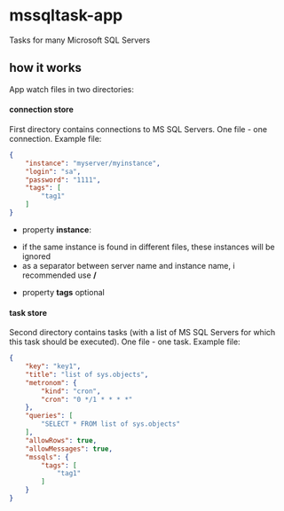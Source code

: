 # mssqltask-app
Tasks for many Microsoft SQL Servers

## how it works
App watch files in two directories:
#### connection store
First directory contains connections to MS SQL Servers. One file - one connection. Example file:
``````json
{
    "instance": "myserver/myinstance",
    "login": "sa",
    "password": "1111",
    "tags": [
        "tag1"
    ]
}
``````
* property **instance**:
- if the same instance is found in different files, these instances will be ignored
- as a separator between server name and instance name, i recommended use **/**
* property **tags** optional

#### task store
Second directory contains tasks (with a list of MS SQL Servers for which this task should be executed). One file - one task. Example file:
``````json
{
    "key": "key1",
    "title": "list of sys.objects",
    "metronom": {
        "kind": "cron",
        "cron": "0 */1 * * * *"
    },
    "queries": [
        "SELECT * FROM list of sys.objects"
    ],
    "allowRows": true,
    "allowMessages": true,
    "mssqls": {
        "tags": [
			"tag1"
		]
    }
}
``````